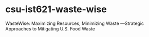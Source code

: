 # csu-ist621-waste-wise
WasteWise: Maximizing Resources, Minimizing Waste —Strategic Approaches to Mitigating U.S. Food Waste
